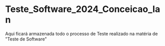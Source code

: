 # Teste_Software_2024_Conceicao_Ian
Aqui ficará armazenada todo o processo de Teste realizado na matéria de "Teste de Software"
